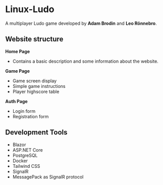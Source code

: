 # Linux-Ludo
A multiplayer Ludo game developed by **Adam Brodin** and **Leo Rönnebro**.

## Website structure
**Home Page**
  - Contains a basic description and some information about the website.

**Game Page**
  - Game screen display
  - Simple game instructions
  - Player highscore table

**Auth Page**
  - Login form
  - Registration form
  
## Development Tools
* Blazor
* ASP.NET Core
* PostgreSQL
* Docker
* Tailwind CSS
* SignalR
* MessagePack as SignalR protocol
